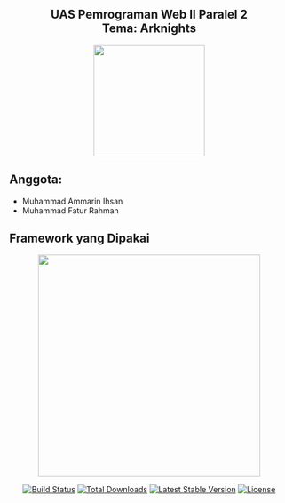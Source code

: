 <h2 align = "center"> UAS Pemrograman Web II Paralel 2 <br> Tema: Arknights</h2>

<p align="center">
  <a href = "https://www.arknights.global/" title = "Arknights">
    <img src = "https://webusstatic.yo-star.com/ark_us_web/mobile/img/logo03.fbaed501.png" width = "200px"/>
  </a>
</p>

## Anggota:
- Muhammad Ammarin Ihsan
- Muhammad Fatur Rahman

## Framework yang Dipakai

<p align="center"><a href="https://laravel.com" target="_blank"><img src="https://raw.githubusercontent.com/laravel/art/master/logo-lockup/5%20SVG/2%20CMYK/1%20Full%20Color/laravel-logolockup-cmyk-red.svg" width="400"></a></p>

<p align="center">
<a href="https://travis-ci.org/laravel/framework"><img src="https://travis-ci.org/laravel/framework.svg" alt="Build Status"></a>
<a href="https://packagist.org/packages/laravel/framework"><img src="https://img.shields.io/packagist/dt/laravel/framework" alt="Total Downloads"></a>
<a href="https://packagist.org/packages/laravel/framework"><img src="https://img.shields.io/packagist/v/laravel/framework" alt="Latest Stable Version"></a>
<a href="https://packagist.org/packages/laravel/framework"><img src="https://img.shields.io/packagist/l/laravel/framework" alt="License"></a>
</p>
